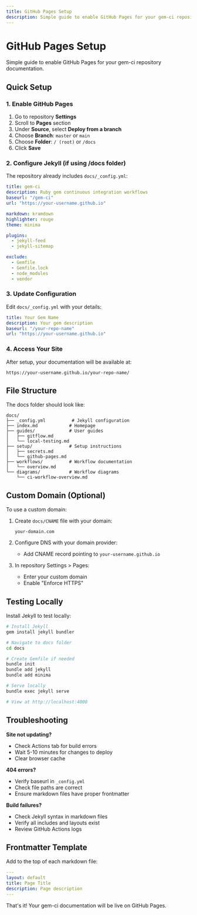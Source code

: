 ```yaml
---
title: GitHub Pages Setup
description: Simple guide to enable GitHub Pages for your gem-ci repository documentation
---
```


# GitHub Pages Setup

Simple guide to enable GitHub Pages for your gem-ci repository documentation.

## Quick Setup

### 1. Enable GitHub Pages

1. Go to repository **Settings**
2. Scroll to **Pages** section
3. Under **Source**, select **Deploy from a branch**
4. Choose **Branch**: `master` or `main`
5. Choose **Folder**: `/ (root)` or `/docs`
6. Click **Save**

### 2. Configure Jekyll (if using /docs folder)

The repository already includes `docs/_config.yml`:

```yaml
title: gem-ci
description: Ruby gem continuous integration workflows
baseurl: "/gem-ci"
url: "https://your-username.github.io"

markdown: kramdown
highlighter: rouge
theme: minima

plugins:
  - jekyll-feed
  - jekyll-sitemap

exclude:
  - Gemfile
  - Gemfile.lock
  - node_modules
  - vendor
```

### 3. Update Configuration

Edit `docs/_config.yml` with your details:

```yaml
title: Your Gem Name
description: Your gem description
baseurl: "/your-repo-name"
url: "https://your-username.github.io"
```

### 4. Access Your Site

After setup, your documentation will be available at:

```
https://your-username.github.io/your-repo-name/
```

## File Structure

The docs folder should look like:

```
docs/
├── _config.yml          # Jekyll configuration
├── index.md            # Homepage
├── guides/             # User guides
│   ├── gitflow.md
│   └── local-testing.md
├── setup/              # Setup instructions
│   ├── secrets.md
│   └── github-pages.md
├── workflows/          # Workflow documentation
│   └── overview.md
└── diagrams/           # Workflow diagrams
    └── ci-workflow-overview.md
```

## Custom Domain (Optional)

To use a custom domain:

1. Create `docs/CNAME` file with your domain:
   ```
   your-domain.com
   ```

2. Configure DNS with your domain provider:
   - Add CNAME record pointing to `your-username.github.io`

3. In repository Settings > Pages:
   - Enter your custom domain
   - Enable "Enforce HTTPS"

## Testing Locally

Install Jekyll to test locally:

```bash
# Install Jekyll
gem install jekyll bundler

# Navigate to docs folder
cd docs

# Create Gemfile if needed
bundle init
bundle add jekyll
bundle add minima

# Serve locally
bundle exec jekyll serve

# View at http://localhost:4000
```

## Troubleshooting

**Site not updating?**
- Check Actions tab for build errors
- Wait 5-10 minutes for changes to deploy
- Clear browser cache

**404 errors?**
- Verify baseurl in `_config.yml`
- Check file paths are correct
- Ensure markdown files have proper frontmatter

**Build failures?**
- Check Jekyll syntax in markdown files
- Verify all includes and layouts exist
- Review GitHub Actions logs

## Frontmatter Template

Add to the top of each markdown file:

```yaml
---
layout: default
title: Page Title
description: Page description
---
```

That's it! Your gem-ci documentation will be live on GitHub Pages.